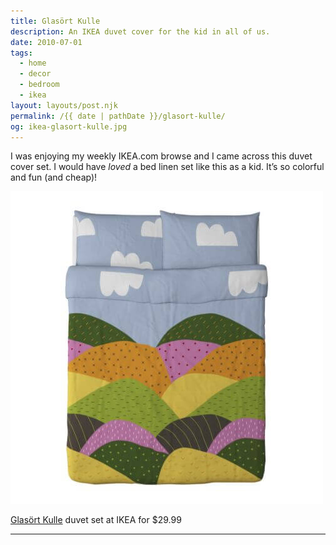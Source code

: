 ```yaml
---
title: Glasört Kulle
description: An IKEA duvet cover for the kid in all of us.
date: 2010-07-01
tags: 
  - home
  - decor
  - bedroom
  - ikea
layout: layouts/post.njk
permalink: /{{ date | pathDate }}/glasort-kulle/
og: ikea-glasort-kulle.jpg
---
```


I was enjoying my weekly IKEA.com browse and I came across this duvet cover set. I would have _loved_ a bed linen set like this as a kid. It’s so colorful and fun (and cheap)!

![duvet cover with quilt-like illustration of rolling hills and clouds in the sky](/img/ikea-glasort-kulle.jpeg)

[Glasört Kulle](http://www.ikea.com/us/en/catalog/products/00174873) duvet set at IKEA for $29.99

---
